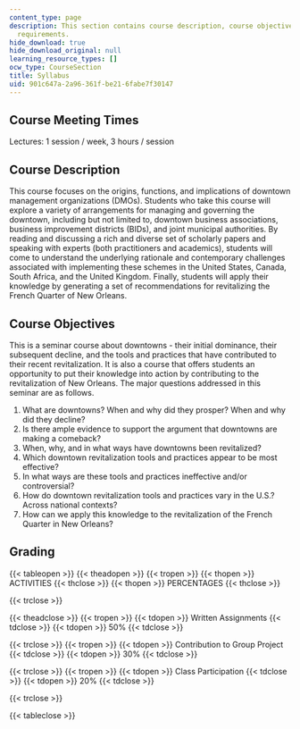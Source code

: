 ```yaml
---
content_type: page
description: This section contains course description, course objectives, and couse
  requirements.
hide_download: true
hide_download_original: null
learning_resource_types: []
ocw_type: CourseSection
title: Syllabus
uid: 901c647a-2a96-361f-be21-6fabe7f30147
---
```


Course Meeting Times
--------------------

Lectures: 1 session / week, 3 hours / session

Course Description
------------------

This course focuses on the origins, functions, and implications of downtown management organizations (DMOs). Students who take this course will explore a variety of arrangements for managing and governing the downtown, including but not limited to, downtown business associations, business improvement districts (BIDs), and joint municipal authorities. By reading and discussing a rich and diverse set of scholarly papers and speaking with experts (both practitioners and academics), students will come to understand the underlying rationale and contemporary challenges associated with implementing these schemes in the United States, Canada, South Africa, and the United Kingdom. Finally, students will apply their knowledge by generating a set of recommendations for revitalizing the French Quarter of New Orleans.

Course Objectives
-----------------

This is a seminar course about downtowns - their initial dominance, their subsequent decline, and the tools and practices that have contributed to their recent revitalization. It is also a course that offers students an opportunity to put their knowledge into action by contributing to the revitalization of New Orleans. The major questions addressed in this seminar are as follows.

1.  What are downtowns? When and why did they prosper? When and why did they decline?
2.  Is there ample evidence to support the argument that downtowns are making a comeback?
3.  When, why, and in what ways have downtowns been revitalized?
4.  Which downtown revitalization tools and practices appear to be most effective?
5.  In what ways are these tools and practices ineffective and/or controversial?
6.  How do downtown revitalization tools and practices vary in the U.S.? Across national contexts?
7.  How can we apply this knowledge to the revitalization of the French Quarter in New Orleans?

Grading
-------

{{< tableopen >}}
{{< theadopen >}}
{{< tropen >}}
{{< thopen >}}
ACTIVITIES
{{< thclose >}}
{{< thopen >}}
PERCENTAGES
{{< thclose >}}

{{< trclose >}}

{{< theadclose >}}
{{< tropen >}}
{{< tdopen >}}
Written Assignments
{{< tdclose >}}
{{< tdopen >}}
50%
{{< tdclose >}}

{{< trclose >}}
{{< tropen >}}
{{< tdopen >}}
Contribution to Group Project
{{< tdclose >}}
{{< tdopen >}}
30%
{{< tdclose >}}

{{< trclose >}}
{{< tropen >}}
{{< tdopen >}}
Class Participation
{{< tdclose >}}
{{< tdopen >}}
20%
{{< tdclose >}}

{{< trclose >}}

{{< tableclose >}}
